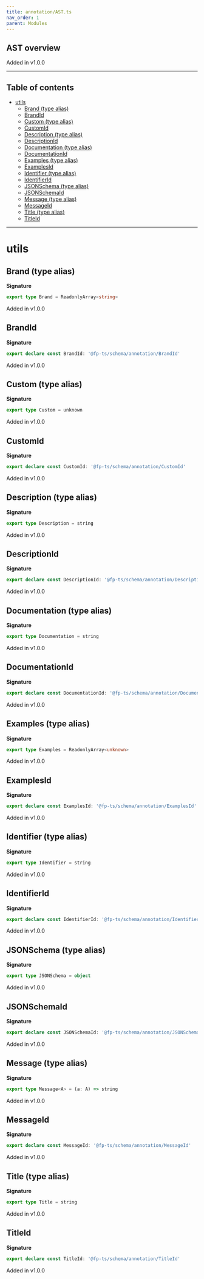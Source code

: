 ```yaml
---
title: annotation/AST.ts
nav_order: 1
parent: Modules
---
```


## AST overview

Added in v1.0.0

---

<h2 class="text-delta">Table of contents</h2>

- [utils](#utils)
  - [Brand (type alias)](#brand-type-alias)
  - [BrandId](#brandid)
  - [Custom (type alias)](#custom-type-alias)
  - [CustomId](#customid)
  - [Description (type alias)](#description-type-alias)
  - [DescriptionId](#descriptionid)
  - [Documentation (type alias)](#documentation-type-alias)
  - [DocumentationId](#documentationid)
  - [Examples (type alias)](#examples-type-alias)
  - [ExamplesId](#examplesid)
  - [Identifier (type alias)](#identifier-type-alias)
  - [IdentifierId](#identifierid)
  - [JSONSchema (type alias)](#jsonschema-type-alias)
  - [JSONSchemaId](#jsonschemaid)
  - [Message (type alias)](#message-type-alias)
  - [MessageId](#messageid)
  - [Title (type alias)](#title-type-alias)
  - [TitleId](#titleid)

---

# utils

## Brand (type alias)

**Signature**

```ts
export type Brand = ReadonlyArray<string>
```

Added in v1.0.0

## BrandId

**Signature**

```ts
export declare const BrandId: '@fp-ts/schema/annotation/BrandId'
```

Added in v1.0.0

## Custom (type alias)

**Signature**

```ts
export type Custom = unknown
```

Added in v1.0.0

## CustomId

**Signature**

```ts
export declare const CustomId: '@fp-ts/schema/annotation/CustomId'
```

Added in v1.0.0

## Description (type alias)

**Signature**

```ts
export type Description = string
```

Added in v1.0.0

## DescriptionId

**Signature**

```ts
export declare const DescriptionId: '@fp-ts/schema/annotation/DescriptionId'
```

Added in v1.0.0

## Documentation (type alias)

**Signature**

```ts
export type Documentation = string
```

Added in v1.0.0

## DocumentationId

**Signature**

```ts
export declare const DocumentationId: '@fp-ts/schema/annotation/DocumentationId'
```

Added in v1.0.0

## Examples (type alias)

**Signature**

```ts
export type Examples = ReadonlyArray<unknown>
```

Added in v1.0.0

## ExamplesId

**Signature**

```ts
export declare const ExamplesId: '@fp-ts/schema/annotation/ExamplesId'
```

Added in v1.0.0

## Identifier (type alias)

**Signature**

```ts
export type Identifier = string
```

Added in v1.0.0

## IdentifierId

**Signature**

```ts
export declare const IdentifierId: '@fp-ts/schema/annotation/IdentifierId'
```

Added in v1.0.0

## JSONSchema (type alias)

**Signature**

```ts
export type JSONSchema = object
```

Added in v1.0.0

## JSONSchemaId

**Signature**

```ts
export declare const JSONSchemaId: '@fp-ts/schema/annotation/JSONSchemaId'
```

Added in v1.0.0

## Message (type alias)

**Signature**

```ts
export type Message<A> = (a: A) => string
```

Added in v1.0.0

## MessageId

**Signature**

```ts
export declare const MessageId: '@fp-ts/schema/annotation/MessageId'
```

Added in v1.0.0

## Title (type alias)

**Signature**

```ts
export type Title = string
```

Added in v1.0.0

## TitleId

**Signature**

```ts
export declare const TitleId: '@fp-ts/schema/annotation/TitleId'
```

Added in v1.0.0
